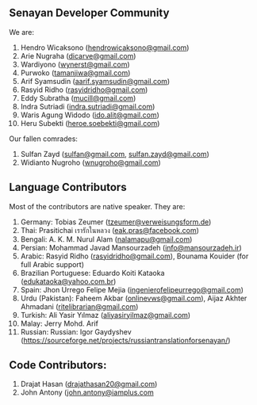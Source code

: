 ## Senayan Developer Community

We are:

1. Hendro Wicaksono ([hendrowicaksono@gmail.com](mailto:hendrowicaksono@gmail.com))
2. Arie Nugraha ([dicarve@gmail.com](mailto:dicarve@gmail.com))
3. Wardiyono ([wynerst@gmail.com](mailto:wynerst@gmail.com))
4. Purwoko ([tamanjiwa@gmail.com](mailto:tamanjiwa@gmail.com))
5. Arif Syamsudin ([aarif.syamsudin@gmail.com](mailto:aarif.syamsudin@gmail.com))
6. Rasyid Ridho ([rasyidridho@gmail.com](mailto:rasyidridho@gmail.com))
7. Eddy Subratha ([mucill@gmail.com](mailto:mucill@gmail.com))
8. Indra Sutriadi ([indra.sutriadi@gmail.com](mailto:indra.sutriadi@gmail.com))
9. Waris Agung Widodo ([ido.alit@gmail.com](mailto:ido.alit@gmail.com))
10. Heru Subekti ([heroe.soebekti@gmail.com](mailto:heroe.soebekti@gmail.com))

Our fallen comrades:

1. Sulfan Zayd ([sulfan@gmail.com](mailto:sulfan@gmail.com), [sulfan.zayd@gmail.com](mailto:sulfan.zayd@gmail.com))
2. Widianto Nugroho ([wnugroho@gmail.com](mailto:wnugroho@gmail.com))

## Language Contributors

Most of the contributors are native speaker. They are:

1. Germany: Tobias Zeumer ([tzeumer@verweisungsform.de](mailto:tzeumer@verweisungsform.de))
2. Thai: Prasitichai เรารักในหลวง ([eak.pras@facebook.com](mailto:eak.pras@facebook.com))
3. Bengali: A. K. M. Nurul Alam ([nalamapu@gmail.com](mailto:nalamapu@gmail.com))
4. Persian: Mohammad Javad Mansourzadeh ([info@mansourzadeh.ir](mailto:info@mansourzadeh.ir))
5. Arabic: Rasyid Ridho ([rasyidridho@gmail.com](mailto:rasyidridho@gmail.com)), Bounama Kouider (for full Arabic support)
6. Brazilian Portuguese: Eduardo Koiti Kataoka ([edukataoka@yahoo.com.br](mailto:edukataoka@yahoo.com.br))
7. Spain: Jhon Urrego Felipe Mejia ([ingenierofelipeurrego@gmail.com](mailto:ingenierofelipeurrego@gmail.com))
8. Urdu (Pakistan): Faheem Akbar ([onlinevws@gmail.com](mailto:onlinevws@gmail.com)), Aijaz Akhter Ahmadani ([ritelibrarian@gmail.com](mailto:ritelibrarian@gmail.com))
9. Turkish: Ali Yasir Yılmaz ([aliyasiryilmaz@gmail.com](mailto:aliyasiryilmaz@gmail.com))
10. Malay: Jerry Mohd. Arif
11. Russian: Russian: Igor Gaydyshev (https://sourceforge.net/projects/russiantranslationforsenayan/)

## Code Contributors:

1. Drajat Hasan ([drajathasan20@gmail.com](mailto:drajathasan20@gmail.com))
2. John Antony ([john.antony@iamplus.com](https://github.com/john-iamplus)

